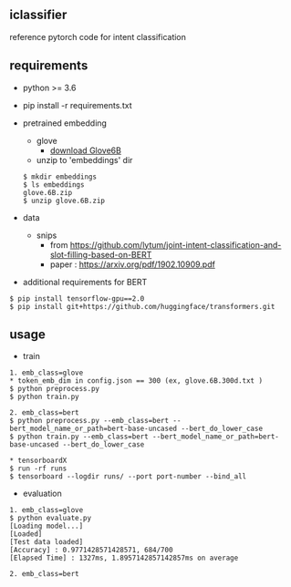 ## iclassifier

reference pytorch code for intent classification

## requirements

- python >= 3.6

- pip install -r requirements.txt

- pretrained embedding
  - glove
    - [download Glove6B](http://nlp.stanford.edu/data/glove.6B.zip)
  - unzip to 'embeddings' dir
  ```
  $ mkdir embeddings
  $ ls embeddings
  glove.6B.zip
  $ unzip glove.6B.zip 
  ```

- data
  - snips
    - from https://github.com/lytum/joint-intent-classification-and-slot-filling-based-on-BERT
    - paper : https://arxiv.org/pdf/1902.10909.pdf

- additional requirements for BERT
```
$ pip install tensorflow-gpu==2.0
$ pip install git+https://github.com/huggingface/transformers.git
```

## usage

- train
```
1. emb_class=glove
* token_emb_dim in config.json == 300 (ex, glove.6B.300d.txt )
$ python preprocess.py
$ python train.py

2. emb_class=bert
$ python preprocess.py --emb_class=bert --bert_model_name_or_path=bert-base-uncased --bert_do_lower_case
$ python train.py --emb_class=bert --bert_model_name_or_path=bert-base-uncased --bert_do_lower_case

* tensorboardX
$ run -rf runs
$ tensorboard --logdir runs/ --port port-number --bind_all
```

- evaluation
```
1. emb_class=glove
$ python evaluate.py
[Loading model...]
[Loaded]
[Test data loaded]
[Accuracy] : 0.9771428571428571, 684/700
[Elapsed Time] : 1327ms, 1.8957142857142857ms on average

2. emb_class=bert
```



